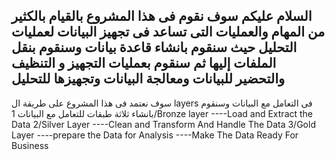 السلام عليكم 
سوف نقوم فى هذا المشروع بالقيام بالكثير من المهام والعمليات التى تساعد فى تجهيز البيانات لعمليات التحليل 
حيث سنقوم بانشاء قاعدة بيانات وسنقوم بنقل الملفات إليها ثم سنقوم بعمليات التجهيز و التنظيف والتحضير للبيانات ومعالجة البيانات وتجهيزها للتحليل 
---------------------------------------------------------------------------------------------------------------------------------------------------------------------------------------------------------------------
سوف نعتمد فى هذا المشروع على طريقة ال layers فى التعامل مع البيانات 
وسنقوم بانشاء ثلاثة طبقات للتعامل مع البيانات 
1/Bronze layer 
----Load  and Extract the Data 
2/Silver Layer
----Clean and Transform And Handle The Data 
3/Gold Layer 
----prepare the Data for Analysis
----Make The Data Ready For Business 
